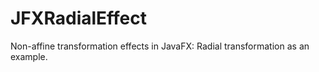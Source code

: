 # JFXRadialEffect
Non-affine transformation effects in JavaFX: Radial transformation as an example.
